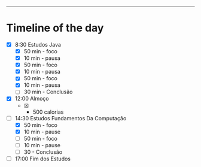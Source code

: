 ___
# Timeline of the day

- [x] 8:30 Estudos Java
	- [x] 50 min - foco
	- [x] 10 min - pausa
	- [x] 50 min - foco
	- [x] 10 min - pausa
	- [x] 50 min - foco
	- [x] 10 min - pausa
	- [ ] 30 min - Conclusão
- [x] 12:00 Almoço
	- [x] + 500 calorias
- [ ] 14:30 Estudos Fundamentos Da Computação
	- [x] 50 min - foco
	- [x] 10 min - pause
	- [ ] 50 min - foco
	- [ ] 10 min - pause
	- [ ] 30 - Conclusão
- [ ] 17:00 Fim dos Estudos